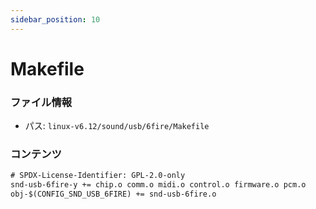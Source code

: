 ```yaml
---
sidebar_position: 10
---
```

# Makefile

### ファイル情報

- パス: `linux-v6.12/sound/usb/6fire/Makefile`

### コンテンツ

```txt
# SPDX-License-Identifier: GPL-2.0-only
snd-usb-6fire-y += chip.o comm.o midi.o control.o firmware.o pcm.o
obj-$(CONFIG_SND_USB_6FIRE) += snd-usb-6fire.o


```
